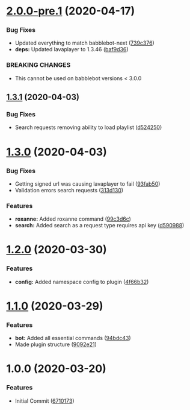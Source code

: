 # [2.0.0-pre.1](https://github.com/bendavies99/babblebot-audiodj-java/compare/v1.3.1...v2.0.0-pre.1) (2020-04-17)


### Bug Fixes

* Updated everything to match babblebot-next ([739c376](https://github.com/bendavies99/babblebot-audiodj-java/commit/739c3765cf03737bfb97ae77a1f17723d9a65c08))
* **deps:** Updated lavaplayer to 1.3.46 ([baf9d36](https://github.com/bendavies99/babblebot-audiodj-java/commit/baf9d3604918dd2202d960e63221aeae91e3ae82))


### BREAKING CHANGES

* This cannot be used on babblebot versions < 3.0.0

## [1.3.1](https://github.com/bendavies99/babblebot-audiodj-java/compare/v1.3.0...v1.3.1) (2020-04-03)


### Bug Fixes

* Search requests removing ability to load playlist ([d524250](https://github.com/bendavies99/babblebot-audiodj-java/commit/d524250ae73c45cb89ac74184ea5bd4080a98e9c))

# [1.3.0](https://github.com/bendavies99/babblebot-audiodj-java/compare/v1.2.0...v1.3.0) (2020-04-03)


### Bug Fixes

* Getting signed url was causing lavaplayer to fail ([93fab50](https://github.com/bendavies99/babblebot-audiodj-java/commit/93fab50e0d657390f6c0352367e08cee4b5a3d14))
* Validation errors search requests ([313d130](https://github.com/bendavies99/babblebot-audiodj-java/commit/313d1301d09940db037c87341acb353461f2a8ce))


### Features

* **roxanne:** Added roxanne command ([99c3d6c](https://github.com/bendavies99/babblebot-audiodj-java/commit/99c3d6c336d33cbcd56a482b9ddcc41a0a6c3cec))
* **search:** Added search as a request type requires api key ([d590988](https://github.com/bendavies99/babblebot-audiodj-java/commit/d5909887a857506e6766e68f8f7688ea1aa2e731))

# [1.2.0](https://github.com/bendavies99/babblebot-audiodj-java/compare/v1.1.0...v1.2.0) (2020-03-30)


### Features

* **config:** Added namespace config to plugin ([4f66b32](https://github.com/bendavies99/babblebot-audiodj-java/commit/4f66b3293e8edac801a9ba5d4f98569f1ae67493))

# [1.1.0](https://github.com/bendavies99/babblebot-audiodj-java/compare/v1.0.0...v1.1.0) (2020-03-29)


### Features

* **bot:** Added all essential commands ([94bdc43](https://github.com/bendavies99/babblebot-audiodj-java/commit/94bdc4379fcf89d74e99143a3a1ac8b1524c39d6))
* Made plugin structure ([9092e21](https://github.com/bendavies99/babblebot-audiodj-java/commit/9092e21cc36e9e54f5a703d2dfd7c5d7c4e051c5))

# 1.0.0 (2020-03-20)


### Features

* Initial Commit ([6710173](https://github.com/bendavies99/babblebot-audiodj-java/commit/6710173f041e058dcd8abddeecfd571d54af6ba7))
